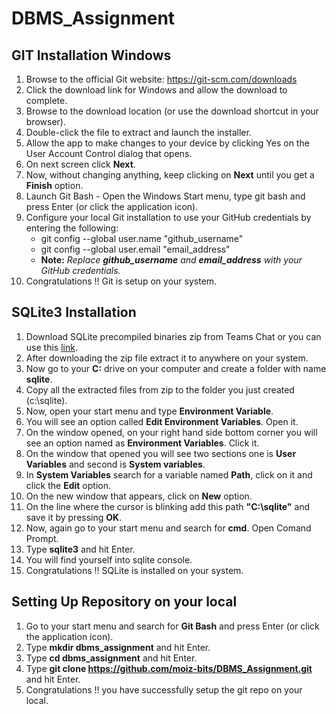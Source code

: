# DBMS_Assignment
## GIT Installation Windows
  1. Browse to the official Git website: https://git-scm.com/downloads
  2. Click the download link for Windows and allow the download to complete.
  3. Browse to the download location (or use the download shortcut in your browser).
  4. Double-click the file to extract and launch the installer.
  5. Allow the app to make changes to your device by clicking Yes on the User Account Control dialog that opens.
  6. On next screen click **Next**.
  7. Now, without changing anything, keep clicking on **Next** until you get a **Finish** option.
  8. Launch Git Bash - Open the Windows Start menu, type git bash and press Enter (or click the application icon).
  9. Configure your local Git installation to use your GitHub credentials by entering the following:
      - git config --global user.name "github_username"
      - git config --global user.email "email_address"
      - **Note:** *Replace **github_username** and **email_address** with your GitHub credentials.*
  10. Congratulations !! Git is setup on your system.
  
## SQLite3 Installation
  1. Download SQLite precompiled binaries zip from Teams Chat or you can use this [link](https://www.sqlite.org/2022/sqlite-tools-win32-x86-3390300.zip).
  2. After downloading the zip file extract it to anywhere on your system.
  3. Now go to your **C:** drive on your computer and create a folder with name **sqlite**.
  4. Copy all the extracted files from zip to the folder you just created (c:\sqlite).
  5. Now, open your start menu and type **Environment Variable**.
  6. You will see an option called **Edit Environment Variables**. Open it.
  7. On the window opened, on your right hand side bottom corner you will see an option named as **Environment Variables**. Click it.
  8. On the window that opened you will see two sections one is **User Variables** and second is **System variables**.
  9. In **System Variables** search for a variable named **Path**, click on it and click the **Edit** option.
  10. On the new window that appears, click on **New** option.
  11. On the line where the cursor is blinking add this path **"C:\sqlite"** and save it by pressing **OK**.
  12. Now, again go to your start menu and search for **cmd**. Open Comand Prompt.
  13. Type **sqlite3** and hit Enter.
  14. You will find yourself into sqlite console.
  15. Congratulations !! SQLite is installed on your system.

## Setting Up Repository on your local
  1. Go to your start menu and search for **Git Bash** and press Enter (or click the application icon).
  2. Type **mkdir dbms_assignment** and hit Enter.
  3. Type **cd dbms_assignment** and hit Enter.
  4. Type **git clone https://github.com/moiz-bits/DBMS_Assignment.git** and hit Enter.
  5. Congratulations !! you have successfully setup the git repo on your local.

